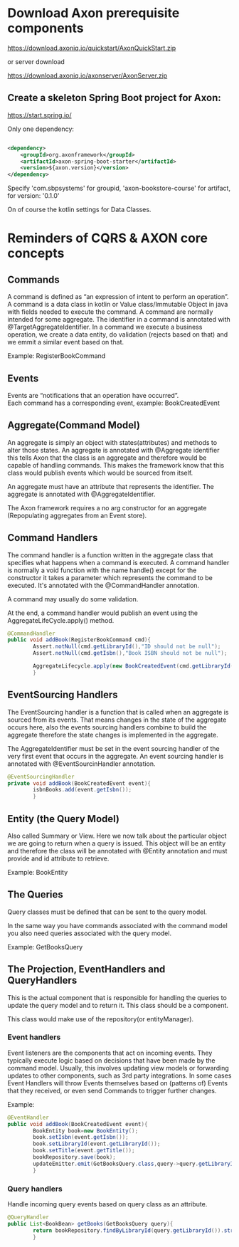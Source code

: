 # Download Axon prerequisite components

https://download.axoniq.io/quickstart/AxonQuickStart.zip

or server download

https://download.axoniq.io/axonserver/AxonServer.zip

## Create a skeleton Spring Boot project for Axon:

https://start.spring.io/

Only one dependency:

```xml

<dependency>
    <groupId>org.axonframework</groupId>
    <artifactId>axon-spring-boot-starter</artifactId>
    <version>${axon.version}</version>
</dependency>
```

Specify 'com.sbpsystems' for groupid, 'axon-bookstore-course' for artifact, for version: '0.1.0'

On of course the kotlin settings for Data Classes.

# Reminders of CQRS & AXON core concepts

## Commands

A command is defined as “an expression of intent to perform an operation”. A command is a data class in kotlin or Value
class/Immutable Object in java with fields needed to execute the command. A command are normally intended for some
aggregate. The identifier in a command is annotated with @TargetAggregateIdentifier. In a command we execute a business
operation, we create a data entity, do validation (rejects based on that) and we emmit a similar event based on that.

Example: RegisterBookCommand

## Events

Events are “notifications that an operation have occurred”.  
Each command has a corresponding event, example: BookCreatedEvent

## Aggregate(Command Model)

An aggregate is simply an object with states(attributes) and methods to alter those states. An aggregate is annotated
with @Aggregate identifier this tells Axon that the class is an aggregate and therefore would be capable of handling
commands. This makes the framework know that this class would publish events which would be sourced from itself.

An aggregate must have an attribute that represents the identifier. The aggregate is annotated with
@AggregateIdentifier.

The Axon framework requires a no arg constructor for an aggregate (Repopulating aggregates from an Event store).

## Command Handlers

The command handler is a function written in the aggregate class that specifies what happens when a command is executed.
A command handler is normally a void function with the name handle() except for the constructor it takes a parameter
which represents the command to be executed. It's annotated with the @CommandHandler annotation.

A command may usually do some validation.

At the end, a command handler would publish an event using the AggregateLifeCycle.apply() method.

```java
@CommandHandler
public void addBook(RegisterBookCommand cmd){
        Assert.notNull(cmd.getLibraryId(),"ID should not be null");
        Assert.notNull(cmd.getIsbn(),"Book ISBN should not be null");

        AggregateLifecycle.apply(new BookCreatedEvent(cmd.getLibraryId(),cmd.getIsbn(),cmd.getTitle()));
        }
```

## EventSourcing Handlers

The EventSourcing handler is a function that is called when an aggregate is sourced from its events. That means changes
in the state of the aggregate occurs here, also the events sourcing handlers combine to build the aggregate therefore
the state changes is implemented in the aggregate.

The AggregateIdentifier must be set in the event sourcing handler of the very first event that occurs in the aggregate.
An event sourcing handler is annotated with @EventSourcinHandler annotation.

```java
@EventSourcingHandler
private void addBook(BookCreatedEvent event){
        isbnBooks.add(event.getIsbn());
        }
```

## Entity (the Query Model)

Also called Summary or View. Here we now talk about the particular object we are going to return when a query is issued.
This object will be an entity and therefore the class will be annotated with @Entity annotation and must provide and id
attribute to retrieve.

Example: BookEntity

## The Queries

Query classes must be defined that can be sent to the query model.

In the same way you have commands associated with the command model you also need queries associated with the query
model.

Example: GetBooksQuery

## The Projection, EventHandlers and QueryHandlers
This is the actual component that is responsible for handling the queries to update the query model and
to return it. This class should be a component.

This class would make use of the repository(or entityManager).

### Event handlers

Event listeners are the components that act on incoming events. They typically execute logic based on decisions that
have been made by the command model. Usually, this involves updating view models or forwarding updates to other
components, such as 3rd party integrations. In some cases Event Handlers will throw Events themselves based on (patterns
of) Events that they received, or even send Commands to trigger further changes.

Example:

```java
@EventHandler
public void addBook(BookCreatedEvent event){
        BookEntity book=new BookEntity();
        book.setIsbn(event.getIsbn());
        book.setLibraryId(event.getLibraryId());
        book.setTitle(event.getTitle());
        bookRepository.save(book);
        updateEmitter.emit(GetBooksQuery.class,query->query.getLibraryId()==event.getLibraryId(),book);
        }
```

### Query handlers

Handle incoming query events based on query class as an attribute.

```java
@QueryHandler
public List<BookBean> getBooks(GetBooksQuery query){
        return bookRepository.findByLibraryId(query.getLibraryId()).stream().map(toBook()).collect(Collectors.toList());
        }
```





